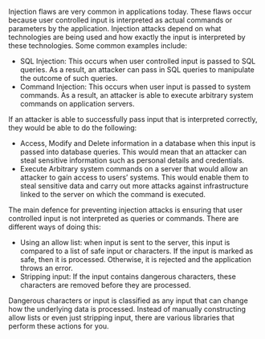 
Injection flaws are very common in applications today. These flaws occur because user controlled input is interpreted as actual commands or parameters by the application. Injection attacks depend on what technologies are being used and how exactly the input is interpreted by these technologies. Some common examples include:

-   SQL Injection: This occurs when user controlled input is passed to SQL queries. As a result, an attacker can pass in SQL queries to manipulate the outcome of such queries. 
-   Command Injection: This occurs when user input is passed to system commands. As a result, an attacker is able to execute arbitrary system commands on application servers.

  

If an attacker is able to successfully pass input that is interpreted correctly, they would be able to do the following:

-   Access, Modify and Delete information in a database when this input is passed into database queries. This would mean that an attacker can steal sensitive information such as personal details and credentials.
-   Execute Arbitrary system commands on a server that would allow an attacker to gain access to users’ systems. This would enable them to steal sensitive data and carry out more attacks against infrastructure linked to the server on which the command is executed.

  

The main defence for preventing injection attacks is ensuring that user controlled input is not interpreted as queries or commands. There are different ways of doing this:

-   Using an allow list: when input is sent to the server, this input is compared to a list of safe input or characters. If the input is marked as safe, then it is processed. Otherwise, it is rejected and the application throws an error.
-   Stripping input: If the input contains dangerous characters, these characters are removed before they are processed.

  

Dangerous characters or input is classified as any input that can change how the underlying data is processed. Instead of manually constructing allow lists or even just stripping input, there are various libraries that perform these actions for you.